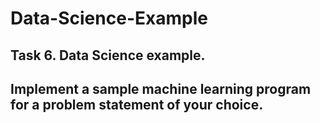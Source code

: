 # Data-Science-Example

## Task 6. Data Science example.
## Implement a sample machine learning program for a problem statement of your choice.
